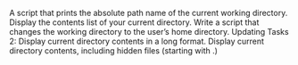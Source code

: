 A script that prints the absolute path name of the current working directory.
Display the contents list of your current directory.
Write a script that changes the working directory to the user’s home directory.
Updating Tasks 2:  Display current directory contents in a long format.
Display current directory contents, including hidden files (starting with .)
